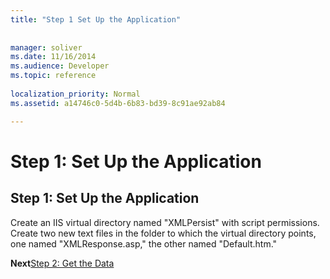 ```yaml
---
title: "Step 1 Set Up the Application"
 
 
manager: soliver
ms.date: 11/16/2014
ms.audience: Developer
ms.topic: reference
  
localization_priority: Normal
ms.assetid: a14746c0-5d4b-6b83-bd39-8c91ae92ab84

---
```


# Step 1: Set Up the Application

## Step 1: Set Up the Application

Create an IIS virtual directory named "XMLPersist" with script permissions. Create two new text files in the folder to which the virtual directory points, one named "XMLResponse.asp," the other named "Default.htm."
  
 **Next**[Step 2: Get the Data](step-2-get-the-data.md)
  

